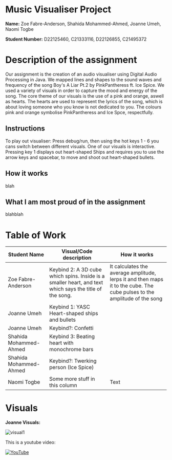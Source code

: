 # Music Visualiser Project


**Name:** Zoe Fabre-Anderson, Shahida Mohammed-Ahmed, Joanne Umeh, Naomi Togbe


**Student Number:** D22125460, C21333116, D22126855, C21495372


# Description of the assignment
Our assignment is the creation of an audio visualiser using Digital Audio Processing in Java. We mapped lines and shapes to the sound waves and frequency of the song Boy's A Liar Pt.2 by PinkPantheress ft. Ice Spice. We used a variety of visuals in order to capture the mood and energy of the song. The core theme of our visuals is the use of a pink and orange, aswell as hearts. The hearts are used to represent the lyrics of the song, which is about loving someone who you know is not dedicated to you. The colours pink and orange symbolise PinkPantheress and Ice Spce, respectfully.

## Instructions
To play out visualiser: Press debug/run, then using the hot keys 1 - 6 you cans switch between different visuals. 
One of our visuals is interactive. 
Pressing key 1 displays out heart-shaped Ships and requires you to use the arrow keys and spacebar, to move and shoot out heart-shaped bullets.

## How it works
blah

## What I am most proud of in the assignment
blahblah


# Table of Work
| Student Name | Visual/Code description | How it works |
|-----------|-----------|-----------|
| Zoe Fabre-Anderson | Keybind 2: A 3D cube which spins. Inside is a smaller heart, and text which says the title of the song. | It calculates the average amplitude, lerps it and then maps it to the cube. The cube pulses to the amplitude of the song
| Joanne Umeh | Keybind 1: YASC Heart-shaped ships and bullets |  |
| Joanne Umeh | Keybind?: Confetti |  |
| Shahida Mohammed-Ahmed | Keybind 3: Beating heart with monochrome bars |  |
| Shahida Mohammed-Ahmed | Keybind?: Twerking person (Ice Spice) |  |
| Naomi Togbe | Some more stuff in this column | Text |


# Visuals
**Joanne Visuals:**

![visual1](https://user-images.githubusercontent.com/123522743/236204085-2a4d5482-c31d-4d0a-8669-4c157f02e08f.png)


This is a youtube video:

[![YouTube](http://img.youtube.com/vi/J2kHSSFA4NU/0.jpg)](https://www.youtube.com/watch?v=J2kHSSFA4NU)

